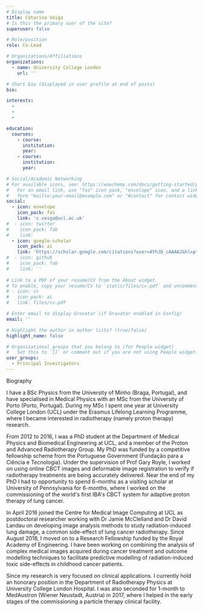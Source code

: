 ```yaml
---
# Display name
title: Catarina Veiga
# Is this the primary user of the site?
superuser: false

# Role/position
role: Co-Lead

# Organizations/Affiliations
organizations:
  - name: University College London
    url: ''

# Short bio (displayed in user profile at end of posts)
bio: 

interests:
  - 
  - 
  - 

education:
  courses:
    - course: 
      institution: 
      year: 
    - course: 
      institution: 
      year: 

# Social/Academic Networking
# For available icons, see: https://wowchemy.com/docs/getting-started/page-builder/#icons
#   For an email link, use "fas" icon pack, "envelope" icon, and a link in the
#   form "mailto:your-email@example.com" or "#contact" for contact widget.
social:
  - icon: envelope
    icon_pack: fas
    link: 'c.veiga@ucl.ac.uk'
#  - icon: twitter
#    icon_pack: fab
#    link: 
  - icon: google-scholar
    icon_pack: ai
    link: 'https://scholar.google.com/citations?user=AYhJD_cAAAAJ&hl=pt-PT'
#  - icon: github
#    icon_pack: fab
#    link: ''
    
# Link to a PDF of your resume/CV from the About widget.
# To enable, copy your resume/CV to `static/files/cv.pdf` and uncomment the lines below.
# - icon: cv
#   icon_pack: ai
#   link: files/cv.pdf

# Enter email to display Gravatar (if Gravatar enabled in Config)
email: ''

# Highlight the author in author lists? (true/false)
highlight_name: false

# Organizational groups that you belong to (for People widget)
#   Set this to `[]` or comment out if you are not using People widget.
user_groups:
  - Principal Investigators
---
```


Biography

I have a BSc Physics from the University of Minho (Braga, Portugal), and have specialised in Medical Physics with an MSc from the University of Porto (Porto, Portugal). During my MSc I spent one year at University College London (UCL) under the Erasmus Lifelong Learning Programme, where I became interested in radiotherapy (namely proton therapy) research. 

From 2012 to 2016, I was a PhD student at the Department of Medical Physics and Biomedical Engineering at UCL, and a member of the Proton and Advanced Radiotherapy Group. My PhD was funded by a competitive fellowship scheme from the Portuguese Government (Fundação para a Ciência e Tecnologia). Under the supervision of Prof Gary Royle, I worked on using online CBCT images and deformable image registration to verify if radiotherapy treatments are being accurately delivered. Near the end of my PhD I had to opportunity to spend 6-months as a visiting scholar at University of Pennsylvania for 6-months, where I worked on the commissioning of the world's first IBA's CBCT system for adaptive proton therapy of lung cancer. 

In April 2016 joined the Centre for Medical Image Computing at UCL as postdoctoral researcher working with Dr Jamie McClelland and Dr David Landau on developing image analysis methods to study radiation-induced lung damage, a common side-effect of lung cancer radiotherapy. Since August 2018, I moved on to a Research Fellowship funded by the Royal Academy of Engineering. I have been working on combining the analysis of complex medical images acquired during cancer treatment and outcome modelling techniques to facilitate predictive modelling of radiation-induced toxic side-effects in childhood cancer patients.

Since my research is very focused on clinical applications. I currently hold an honorary  position in the Department of Radiotherapy Physics at University College London Hospital. I was also seconded for 1-month to MedAustron (Wiener Neustadt, Austria) in 2017, where I helped in the early stages of the commissioning a particle therapy clinical facility. 
